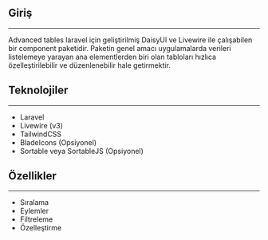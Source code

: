 ## Giriş
---
Advanced tables laravel için geliştirilmiş DaisyUI ve Livewire ile çalışabilen bir component paketidir. Paketin genel amacı uygulamalarda verileri listelemeye yarayan ana elementlerden biri olan tabloları hızlıca özelleştirilebilir ve düzenlenebilir hale getirmektir.

## Teknolojiler
---
- Laravel
- Livewire (v3)
- TailwindCSS
- BladeIcons (Opsiyonel)
- Sortable veya SortableJS (Opsiyonel)

## Özellikler
---
- Sıralama
- Eylemler
- Filtreleme
- Özelleştirme



